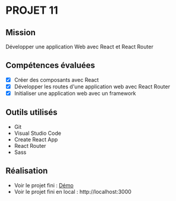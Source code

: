 # PROJET 11

## Mission

Développer une application Web avec React et React Router

## Compétences évaluées

-  [x] Créer des composants avec React
-  [x] Développer les routes d'une application web avec React Router
-  [x] Initialiser une application web avec un framework

## Outils utilisés

-  Git
-  Visual Studio Code
-  Create React App
-  React Router
-  Sass

## Réalisation

-  Voir le projet fini : [Démo](https://verapandi.github.io/kasa/)
-  Voir le projet fini en local : http://localhost:3000

